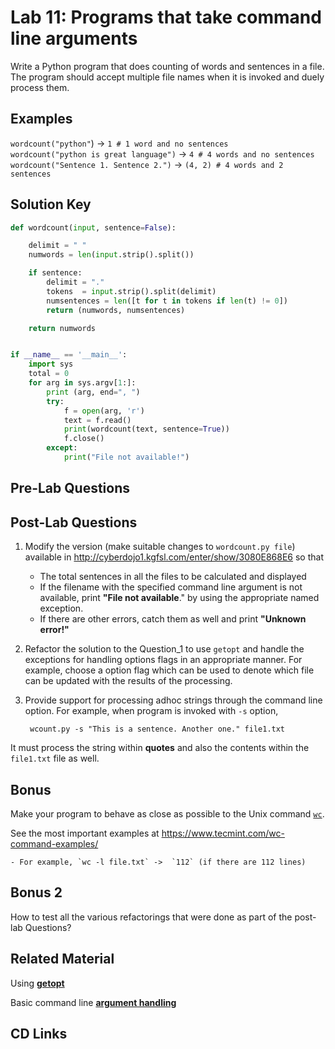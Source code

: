 

# Lab 11: Programs that take command line arguments

Write a Python program that does counting of words and sentences in a file. The program should accept multiple file names when it is invoked and duely process them. 

## Examples 

`wordcount("python"`) -> `1 # 1 word and no sentences `  
`wordcount("python is great language")` ->  `4 # 4 words and no sentences`  
`wordcount("Sentence 1. Sentence 2.")` -> `(4, 2) # 4 words and 2 sentences`  


## Solution Key 

```python
def wordcount(input, sentence=False):

    delimit = " "
    numwords = len(input.strip().split())

    if sentence:
        delimit = "."
        tokens  = input.strip().split(delimit)
        numsentences = len([t for t in tokens if len(t) != 0])
        return (numwords, numsentences)

    return numwords


if __name__ == '__main__':
    import sys
    total = 0
    for arg in sys.argv[1:]:
        print (arg, end=", ")
        try:
            f = open(arg, 'r')
            text = f.read()
            print(wordcount(text, sentence=True))
            f.close()
        except:
            print("File not available!")

```

## Pre-Lab Questions


## Post-Lab Questions 

1. Modify the version (make suitable changes to `wordcount.py file`) available in http://cyberdojo1.kgfsl.com/enter/show/3080E868E6 so that 
	- The total sentences in all the files to be calculated and displayed 
	- If the filename with the specified command line argument is not available, print **"File not available**." by using the appropriate named exception. 
    - If there are other errors, catch them as well and print **"Unknown error!"**

2. Refactor the solution to the Question_1 to use `getopt` and handle the exceptions for handling options flags in an appropriate manner. For example, choose a option flag which can be used to denote which file can be updated with the results of the processing. 

3. Provide support for processing adhoc strings through the command line option. For example, when program is invoked with `-s` option,  
		
		wcount.py -s "This is a sentence. Another one." file1.txt

It must process the string within **quotes** and also the contents within the `file1.txt` file as well. 
		

## Bonus
Make your program to behave as close as possible to the Unix command [`wc`](https://en.wikipedia.org/wiki/Wc_(Unix)). 

See the most important examples at https://www.tecmint.com/wc-command-examples/

	- For example, `wc -l file.txt` ->  `112` (if there are 112 lines) 

## Bonus 2 

How to test all the various refactorings that were done as part of the post-lab Questions? 

## Related Material

Using [**getopt**](http://www.diveintopython.net/scripts_and_streams/command_line_arguments.html)

Basic command line [**argument handling**](https://www.tutorialspoint.com/python/python_command_line_arguments.htm)


## CD Links

